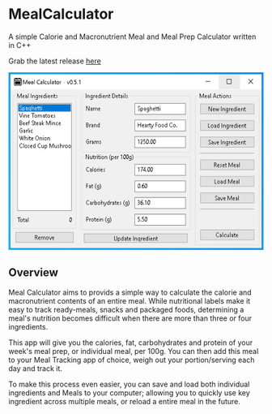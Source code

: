 # MealCalculator
A simple Calorie and Macronutrient Meal and Meal Prep Calculator written in C++

Grab the latest release [here](https://github.com/sithis993/MealCalculator/releases/download/0.5.1/MealCalculator.exe)

<p align="center">
  <img src="https://github.com/sithis993/MealCalculator/blob/develop/sample_images/MealCalcultorv051.PNG" height="350">
 </p>
 
## Overview
Meal Calculator aims to provids a simple way to calculate the calorie and macronutrient contents of an entire meal. While nutritional labels make it easy to track ready-meals, snacks and packaged foods, determining a meal's nutrition becomes difficult when there are more than three or four ingredients. 

This app will give you the calories, fat, carbohydrates and protein of your week's meal prep, or individual meal, per 100g. You can then add this meal to your Meal Tracking app of choice, weigh out your portion/serving each day and track it.

To make this process even easier, you can save and load both individual ingredients and Meals to your computer; allowing you to quickly use key ingredient across multiple meals, or reload a entire meal in the future.




